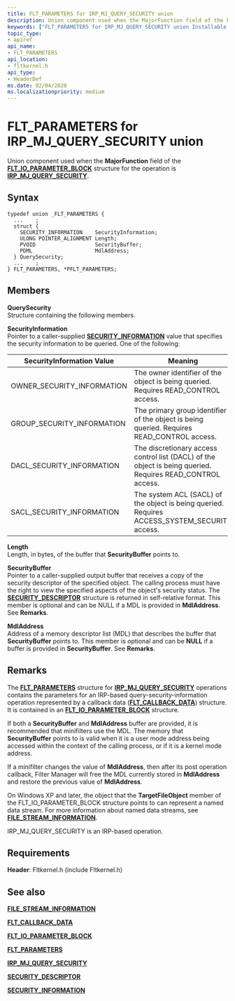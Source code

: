 ```yaml
---
title: FLT_PARAMETERS for IRP_MJ_QUERY_SECURITY union
description: Union component used when the MajorFunction field of the FLT_IO_PARAMETER_BLOCK structure for the operation is IRP_MJ_QUERY_SECURITY.
keywords: ["FLT_PARAMETERS for IRP_MJ_QUERY_SECURITY union Installable File System Drivers", "FLT_PARAMETERS union Installable File System Drivers", "PFLT_PARAMETERS union pointer Installable File System Drivers"]
topic_type:
- apiref
api_name:
- FLT_PARAMETERS
api_location:
- fltkernel.h
api_type:
- HeaderDef
ms.date: 02/04/2020
ms.localizationpriority: medium
---
```


# FLT_PARAMETERS for IRP_MJ_QUERY_SECURITY union

Union component used when the **MajorFunction** field of the [**FLT_IO_PARAMETER_BLOCK**](/windows-hardware/drivers/ddi/fltkernel/ns-fltkernel-_flt_io_parameter_block) structure for the operation is [**IRP_MJ_QUERY_SECURITY**](irp-mj-query-security.md).

## Syntax

```ManagedCPlusPlus
typedef union _FLT_PARAMETERS {
  ...    ;
  struct {
    SECURITY_INFORMATION    SecurityInformation;
    ULONG POINTER_ALIGNMENT Length;
    PVOID                   SecurityBuffer;
    PDML                    MdlAddress;
  } QuerySecurity;
  ...    ;
} FLT_PARAMETERS, *PFLT_PARAMETERS;
```

## Members

**QuerySecurity**  
Structure containing the following members.

**SecurityInformation**  
Pointer to a caller-supplied [**SECURITY_INFORMATION**](security-information.md) value that specifies the security information to be queried. One of the following:

| SecurityInformation Value | Meaning |
| ------------------------- | ------- |
| OWNER_SECURITY_INFORMATION | The owner identifier of the object is being queried. Requires READ_CONTROL access. |
| GROUP_SECURITY_INFORMATION | The primary group identifier of the object is being queried. Requires READ_CONTROL access. |
| DACL_SECURITY_INFORMATION | The discretionary access control list (DACL) of the object is being queried. Requires READ_CONTROL access. |
| SACL_SECURITY_INFORMATION | The system ACL (SACL) of the object is being queried. Requires ACCESS_SYSTEM_SECURITY access. |

**Length**  
Length, in bytes, of the buffer that **SecurityBuffer** points to.

**SecurityBuffer**  
Pointer to a caller-supplied output buffer that receives a copy of the security descriptor of the specified object. The calling process must have the right to view the specified aspects of the object's security status. The [**SECURITY_DESCRIPTOR**](/previous-versions/windows/hardware/drivers/ff556610(v=vs.85)) structure is returned in self-relative format. This member is optional and can be NULL if a MDL is provided in **MdlAddress**. See **Remarks**.

**MdlAddress**  
Address of a memory descriptor list (MDL) that describes the buffer that **SecurityBuffer** points to. This member is optional and can be **NULL** if a buffer is provided in **SecurityBuffer**. See **Remarks**.

## Remarks

The [**FLT_PARAMETERS**](/windows-hardware/drivers/ddi/fltkernel/ns-fltkernel-_flt_parameters) structure for [**IRP_MJ_QUERY_SECURITY**](irp-mj-query-security.md) operations contains the parameters for an IRP-based query-security-information operation represented by a callback data ([**FLT_CALLBACK_DATA**](/windows-hardware/drivers/ddi/fltkernel/ns-fltkernel-_flt_callback_data)) structure. It is contained in an [**FLT_IO_PARAMETER_BLOCK**](/windows-hardware/drivers/ddi/fltkernel/ns-fltkernel-_flt_io_parameter_block) structure.

If both a **SecurityBuffer** and **MdlAddress** buffer are provided, it is recommended that minifilters use the MDL. The memory that **SecurityBuffer** points to is valid when it is a user mode address being accessed within the context of the calling process, or if it is a kernel mode address.

If a minifilter changes the value of **MdlAddress**, then after its post operation callback, Filter Manager will free the MDL currently stored in **MdlAddress** and restore the previous value of **MdlAddress**.

On Windows XP and later, the object that the **TargetFileObject** member of the FLT_IO_PARAMETER_BLOCK structure points to can represent a named data stream. For more information about named data streams, see [**FILE_STREAM_INFORMATION**](/windows-hardware/drivers/ddi/ntifs/ns-ntifs-_file_stream_information).

IRP_MJ_QUERY_SECURITY is an IRP-based operation.

## Requirements

**Header**: Fltkernel.h (include Fltkernel.h)


## See also

[**FILE_STREAM_INFORMATION**](/windows-hardware/drivers/ddi/ntifs/ns-ntifs-_file_stream_information)

[**FLT_CALLBACK_DATA**](/windows-hardware/drivers/ddi/fltkernel/ns-fltkernel-_flt_callback_data)

[**FLT_IO_PARAMETER_BLOCK**](/windows-hardware/drivers/ddi/fltkernel/ns-fltkernel-_flt_io_parameter_block)

[**FLT_PARAMETERS**](/windows-hardware/drivers/ddi/fltkernel/ns-fltkernel-_flt_parameters)

[**IRP_MJ_QUERY_SECURITY**](irp-mj-query-security.md)

[**SECURITY_DESCRIPTOR**](/previous-versions/windows/hardware/drivers/ff556610(v=vs.85))

[**SECURITY_INFORMATION**](security-information.md)
